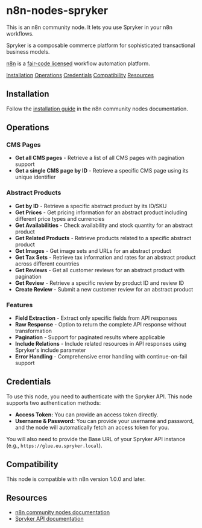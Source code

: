 # n8n-nodes-spryker

This is an n8n community node. It lets you use Spryker in your n8n workflows.

Spryker is a composable commerce platform for sophisticated transactional business models.

[n8n](https://n8n.io/) is a [fair-code licensed](https://docs.n8n.io/reference/license/) workflow automation platform.

[Installation](#installation)
[Operations](#operations)
[Credentials](#credentials)
[Compatibility](#compatibility)
[Resources](#resources)

## Installation

Follow the [installation guide](https://docs.n8n.io/integrations/community-nodes/installation/) in the n8n community nodes documentation.

## Operations

### CMS Pages
- **Get all CMS pages** - Retrieve a list of all CMS pages with pagination support
- **Get a single CMS page by ID** - Retrieve a specific CMS page using its unique identifier

### Abstract Products
- **Get by ID** - Retrieve a specific abstract product by its ID/SKU
- **Get Prices** - Get pricing information for an abstract product including different price types and currencies
- **Get Availabilities** - Check availability and stock quantity for an abstract product
- **Get Related Products** - Retrieve products related to a specific abstract product
- **Get Images** - Get image sets and URLs for an abstract product
- **Get Tax Sets** - Retrieve tax information and rates for an abstract product across different countries
- **Get Reviews** - Get all customer reviews for an abstract product with pagination
- **Get Review** - Retrieve a specific review by product ID and review ID
- **Create Review** - Submit a new customer review for an abstract product

### Features
- **Field Extraction** - Extract only specific fields from API responses
- **Raw Response** - Option to return the complete API response without transformation
- **Pagination** - Support for paginated results where applicable
- **Include Relations** - Include related resources in API responses using Spryker's include parameter
- **Error Handling** - Comprehensive error handling with continue-on-fail support

## Credentials

To use this node, you need to authenticate with the Spryker API. This node supports two authentication methods:

- **Access Token:** You can provide an access token directly.
- **Username & Password:** You can provide your username and password, and the node will automatically fetch an access token for you.

You will also need to provide the Base URL of your Spryker API instance (e.g., `https://glue.eu.spryker.local`).

## Compatibility

This node is compatible with n8n version 1.0.0 and later.

## Resources

- [n8n community nodes documentation](https://docs.n8n.io/integrations/#community-nodes)
- [Spryker API documentation](https://docs.spryker.com/docs/scos/dev/glue-api-guides/)